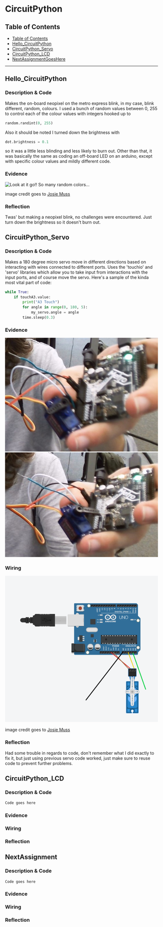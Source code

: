 # CircuitPython

## Table of Contents
* [Table of Contents](#TableOfContents)
* [Hello_CircuitPython](#Hello_CircuitPython)
* [CircuitPython_Servo](#CircuitPython_Servo)
* [CircuitPython_LCD](#CircuitPython_LCD)
* [NextAssignmentGoesHere](#NextAssignment)
---

## Hello_CircuitPython

### Description & Code
Makes the on-board neopixel on the metro express blink, in my case, blink different, random, colours. I used a bunch of random values between 0, 255 to control each of the colour values with integers hooked up to 

```python
random.randint(0, 255)
```
Also it should be noted I turned down the brightness with 
```python
dot.brightness = 0.1
```
so it was a little less blinding and less likely to burn out. Other than that, it was basically the same as coding an off-board LED on an arduino, except with specific colour values and mildly different code.

### Evidence
![Look at it go!! So many random colors...](https://github.com/jmuss07/Circuit-Python/blob/main/Images/Random_Color.gif?raw=true)

image credit goes to [Josie Muss](https://github.com/jmuss07/Circuit-Python)

### Reflection
Twas' but making a neopixel blink, no challenges were encountered. Just turn down the brightness so it doesn't burn out.




## CircuitPython_Servo

### Description & Code
Makes a 180 degree micro servo move in different directions based on interacting with wires connected to different ports. Uses the 'touchio' and 'servo' libraries which allow you to take input from interactions with the input ports, and of course move the servo. Here's a sample of the kinda most vital part of code:
```python
while True:
    if touchA3.value:
        print("A3 Touch")
        for angle in range(0, 180, 5):
            my_servo.angle = angle
        time.sleep(0.3)
```

### Evidence
![Silly Servos](https://github.com/inovotn04/CircuitPython/blob/main/Images/CapacitivePic1.jpg?raw=true)
![Wow such servo such capacitive touch](https://github.com/inovotn04/CircuitPython/blob/main/Images/CapacitivePic2.jpg?raw=true)
### Wiring
![Simple servo wiring!](https://github.com/jmuss07/Circuit-Python/blob/main/Images/servo.png?raw=true)

image credit goes to [Josie Muss](https://github.com/jmuss07/Circuit-Python)

### Reflection
Had some trouble in regards to code, don't remember what I did exactly to fix it, but just using previous servo code worked, just make sure to reuse code to prevent further problems.



## CircuitPython_LCD

### Description & Code

```python
Code goes here

```

### Evidence

### Wiring

### Reflection





## NextAssignment

### Description & Code

```python
Code goes here

```

### Evidence

### Wiring

### Reflection
